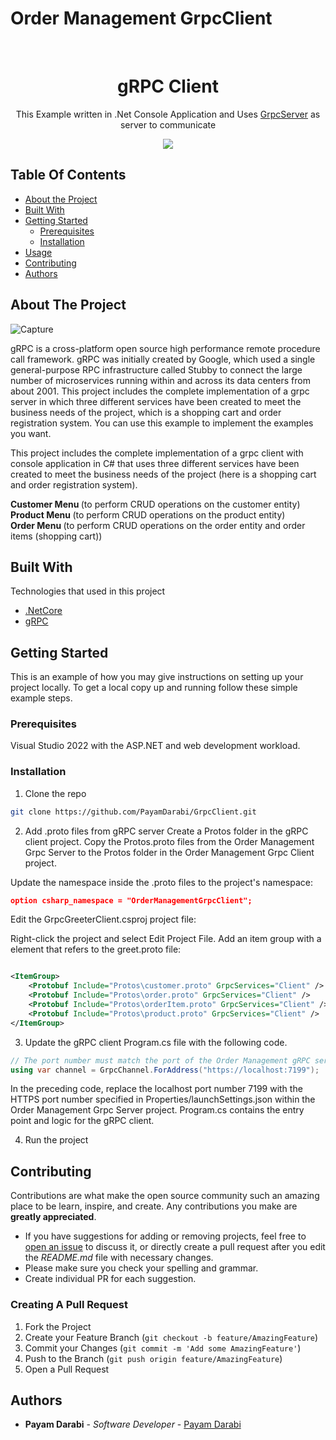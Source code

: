 # Order Management GrpcClient
<br/>
<p align="center">
   <h1 align="center">gRPC Client</h1>
   <p align="center">
    This Example written in .Net Console Application and Uses <a href="https://github.com/PayamDarabi/GrpcServer">GrpcServer</a> as server to communicate
    
  </p>
  <p align="center">  
    <img  style="center" src=https://github.com/PayamDarabi/GrpcServer/assets/8627007/7c0d7308-6dbf-43f8-9f0a-61692e59cffc/>
  </p>
</p>



## Table Of Contents

* [About the Project](#about-the-project)
* [Built With](#built-with)
* [Getting Started](#getting-started)
  * [Prerequisites](#prerequisites)
  * [Installation](#installation)
* [Usage](#usage)
* [Contributing](#contributing)
* [Authors](#authors)

## About The Project

![Capture](https://github.com/PayamDarabi/GrpcClient/assets/8627007/96ef910a-c449-47c8-8873-4c9a6d387f43)

gRPC is a cross-platform open source high performance remote procedure call framework. gRPC was initially created by Google, which used a single general-purpose RPC infrastructure called Stubby to connect the large number of microservices running within and across its data centers from about 2001.
This project includes the complete implementation of a grpc server in which three different services have been created to meet the business needs of the project, which is a shopping cart and order registration system. You can use this example to implement the examples you want.

This project includes the complete implementation of a grpc client with console application in C# that uses  three different services have been created to meet the business needs of the project (here is a shopping cart and order registration system).

<b> Customer Menu </b> (to perform CRUD operations on the customer entity) </br>
<b> Product Menu </b> (to perform CRUD operations on the product entity) </br>
<b> Order Menu </b> (to perform CRUD operations on the order entity and order items (shopping cart)) </br>

## Built With

Technologies that used in this project

* [.NetCore](https://dotnet.microsoft.com/en-us/download)
* [gRPC](https://grpc.io/)

## Getting Started

This is an example of how you may give instructions on setting up your project locally.
To get a local copy up and running follow these simple example steps.

### Prerequisites

Visual Studio 2022 with the ASP.NET and web development workload.

### Installation

1. Clone the repo

```sh
git clone https://github.com/PayamDarabi/GrpcClient.git
```
2. Add .proto files from gRPC server
Create a Protos folder in the gRPC client project.
Copy the Protos\.proto files from the Order Management Grpc Server to the Protos folder in the Order Management Grpc Client project.

Update the namespace inside the .proto files to the project's namespace:
 ```JSON
 option csharp_namespace = "OrderManagementGrpcClient";
 ```
Edit the GrpcGreeterClient.csproj project file:

Right-click the project and select Edit Project File.
Add an item group with a <Protobuf> element that refers to the greet.proto file:

```XML

<ItemGroup>
	<Protobuf Include="Protos\customer.proto" GrpcServices="Client" />
	<Protobuf Include="Protos\order.proto" GrpcServices="Client" />
	<Protobuf Include="Protos\orderItem.proto" GrpcServices="Client" />
	<Protobuf Include="Protos\product.proto" GrpcServices="Client" />
</ItemGroup>
```
3. Update the gRPC client Program.cs file with the following code.

```C#
// The port number must match the port of the Order Management gRPC server.
using var channel = GrpcChannel.ForAddress("https://localhost:7199");
```
In the preceding code, replace the localhost port number 7199 with the HTTPS port number specified in Properties/launchSettings.json within the Order Management Grpc Server project.
Program.cs contains the entry point and logic for the gRPC client.

4. Run the project

## Contributing

Contributions are what make the open source community such an amazing place to be learn, inspire, and create. Any contributions you make are **greatly appreciated**.
* If you have suggestions for adding or removing projects, feel free to [open an issue](https://github.com/PayamDarabi/GrpcClient/issues/new) to discuss it, or directly create a pull request after you edit the *README.md* file with necessary changes.
* Please make sure you check your spelling and grammar.
* Create individual PR for each suggestion.
  
### Creating A Pull Request

1. Fork the Project
2. Create your Feature Branch (`git checkout -b feature/AmazingFeature`)
3. Commit your Changes (`git commit -m 'Add some AmazingFeature'`)
4. Push to the Branch (`git push origin feature/AmazingFeature`)
5. Open a Pull Request

## Authors

* **Payam Darabi** - *Software Developer* - [Payam Darabi](https://www.linkedin.com/in/payamdarabi/)
